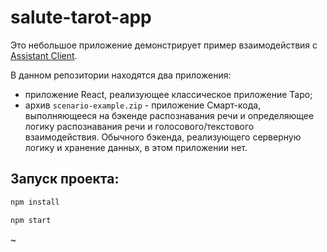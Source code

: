 # salute-tarot-app

Это небольшое приложение демонстрирует пример взаимодействия с [Assistant Client](https://github.com/sberdevices/assistant-client). 

В данном репозитории находятся два приложения:
- приложение React, реализующее классическое приложение Таро;
- архив `scenario-example.zip` - приложение Смарт-кода, выполняющееся на бэкенде распознавания речи и определяющее логику распознавания речи и голосового/текстового взаимодействия.
Обычного бэкенда, реализующего серверную логику и хранение данных, в этом приложении нет.


## Запуск проекта:

```bash
npm install

npm start
```
~
